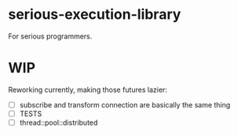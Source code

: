 # serious-execution-library
For serious programmers.

# WIP

Reworking currently, making those futures lazier:
- [ ] subscribe and transform connection are basically the same thing
- [ ] TESTS
- [ ] thread::pool::distributed
